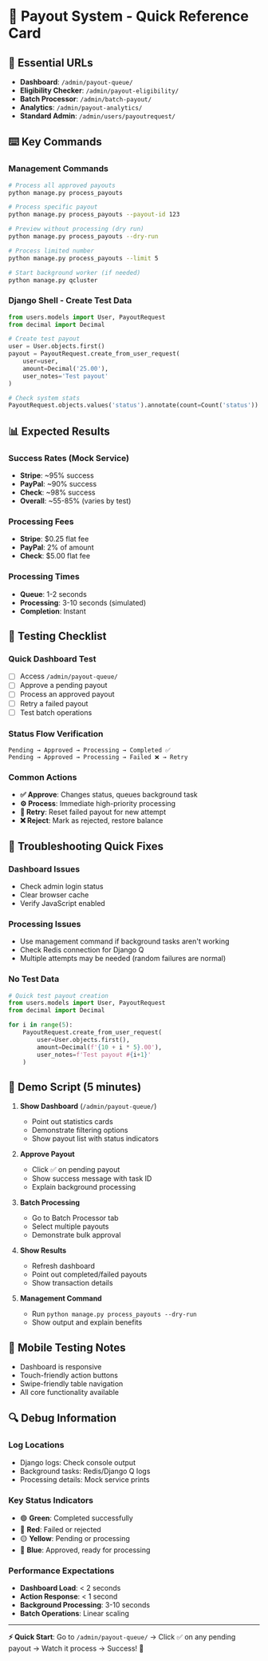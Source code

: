 # 🚀 Payout System - Quick Reference Card

## 🔗 Essential URLs
- **Dashboard**: `/admin/payout-queue/`
- **Eligibility Checker**: `/admin/payout-eligibility/`
- **Batch Processor**: `/admin/batch-payout/`
- **Analytics**: `/admin/payout-analytics/`
- **Standard Admin**: `/admin/users/payoutrequest/`

## ⌨️ Key Commands

### Management Commands
```bash
# Process all approved payouts
python manage.py process_payouts

# Process specific payout
python manage.py process_payouts --payout-id 123

# Preview without processing (dry run)
python manage.py process_payouts --dry-run

# Process limited number
python manage.py process_payouts --limit 5

# Start background worker (if needed)
python manage.py qcluster
```

### Django Shell - Create Test Data
```python
from users.models import User, PayoutRequest
from decimal import Decimal

# Create test payout
user = User.objects.first()
payout = PayoutRequest.create_from_user_request(
    user=user,
    amount=Decimal('25.00'),
    user_notes='Test payout'
)

# Check system stats
PayoutRequest.objects.values('status').annotate(count=Count('status'))
```

## 📊 Expected Results

### Success Rates (Mock Service)
- **Stripe**: ~95% success
- **PayPal**: ~90% success  
- **Check**: ~98% success
- **Overall**: ~55-85% (varies by test)

### Processing Fees
- **Stripe**: $0.25 flat fee
- **PayPal**: 2% of amount
- **Check**: $5.00 flat fee

### Processing Times
- **Queue**: 1-2 seconds
- **Processing**: 3-10 seconds (simulated)
- **Completion**: Instant

## 🎯 Testing Checklist

### Quick Dashboard Test
- [ ] Access `/admin/payout-queue/`
- [ ] Approve a pending payout
- [ ] Process an approved payout
- [ ] Retry a failed payout
- [ ] Test batch operations

### Status Flow Verification
```
Pending → Approved → Processing → Completed ✅
Pending → Approved → Processing → Failed ❌ → Retry
```

### Common Actions
- **✅ Approve**: Changes status, queues background task
- **⚙️ Process**: Immediate high-priority processing
- **🔄 Retry**: Reset failed payout for new attempt
- **❌ Reject**: Mark as rejected, restore balance

## 🔧 Troubleshooting Quick Fixes

### Dashboard Issues
- Check admin login status
- Clear browser cache
- Verify JavaScript enabled

### Processing Issues
- Use management command if background tasks aren't working
- Check Redis connection for Django Q
- Multiple attempts may be needed (random failures are normal)

### No Test Data
```python
# Quick test payout creation
from users.models import User, PayoutRequest
from decimal import Decimal

for i in range(5):
    PayoutRequest.create_from_user_request(
        user=User.objects.first(),
        amount=Decimal(f'{10 + i * 5}.00'),
        user_notes=f'Test payout #{i+1}'
    )
```

## 🎪 Demo Script (5 minutes)

1. **Show Dashboard** (`/admin/payout-queue/`)
   - Point out statistics cards
   - Demonstrate filtering options
   - Show payout list with status indicators

2. **Approve Payout**
   - Click ✅ on pending payout
   - Show success message with task ID
   - Explain background processing

3. **Batch Processing**
   - Go to Batch Processor tab
   - Select multiple payouts
   - Demonstrate bulk approval

4. **Show Results**
   - Refresh dashboard
   - Point out completed/failed payouts
   - Show transaction details

5. **Management Command**
   - Run `python manage.py process_payouts --dry-run`
   - Show output and explain benefits

## 📱 Mobile Testing Notes
- Dashboard is responsive
- Touch-friendly action buttons
- Swipe-friendly table navigation
- All core functionality available

## 🔍 Debug Information

### Log Locations
- Django logs: Check console output
- Background tasks: Redis/Django Q logs
- Processing details: Mock service prints

### Key Status Indicators
- 🟢 **Green**: Completed successfully
- 🔴 **Red**: Failed or rejected
- 🟡 **Yellow**: Pending or processing
- 🔵 **Blue**: Approved, ready for processing

### Performance Expectations
- **Dashboard Load**: < 2 seconds
- **Action Response**: < 1 second
- **Background Processing**: 3-10 seconds
- **Batch Operations**: Linear scaling

---

**⚡ Quick Start**: Go to `/admin/payout-queue/` → Click ✅ on any pending payout → Watch it process → Success! 🎉 